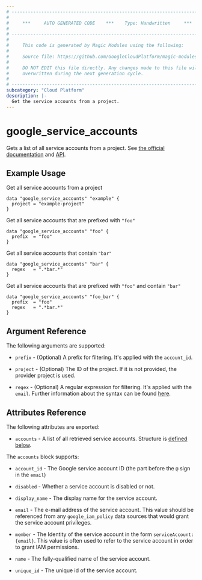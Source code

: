 ```yaml
---
# ----------------------------------------------------------------------------
#
#     ***     AUTO GENERATED CODE    ***    Type: Handwritten     ***
#
# ----------------------------------------------------------------------------
#
#     This code is generated by Magic Modules using the following:
#
#     Source file: https://github.com/GoogleCloudPlatform/magic-modules/tree/main/mmv1/third_party/terraform/website/docs/d/service_accounts.html.markdown
#
#     DO NOT EDIT this file directly. Any changes made to this file will be
#     overwritten during the next generation cycle.
#
# ----------------------------------------------------------------------------
subcategory: "Cloud Platform"
description: |-
  Get the service accounts from a project.
---
```



# google_service_accounts

Gets a list of all service accounts from a project.
See [the official documentation](https://cloud.google.com/iam/docs/service-account-overview)
and [API](https://cloud.google.com/iam/docs/reference/rest/v1/projects.serviceAccounts).

## Example Usage

Get all service accounts from a project

```hcl
data "google_service_accounts" "example" {
  project = "example-project"
}
```

Get all service accounts that are prefixed with `"foo"`

```hcl
data "google_service_accounts" "foo" {
  prefix  = "foo"
}
```

Get all service accounts that contain `"bar"`

```hcl
data "google_service_accounts" "bar" {
  regex   = ".*bar.*"
}
```

Get all service accounts that are prefixed with `"foo"` and contain `"bar"`

```hcl
data "google_service_accounts" "foo_bar" {
  prefix  = "foo"
  regex   = ".*bar.*"
}
```

## Argument Reference

The following arguments are supported:

* `prefix` - (Optional) A prefix for filtering. It's applied with the `account_id`.

* `project` - (Optional) The ID of the project. If it is not provided, the provider project is used.

* `regex` - (Optional) A regular expression for filtering. It's applied with the `email`. Further information about the syntax can be found [here](https://github.com/google/re2/wiki/Syntax).

## Attributes Reference

The following attributes are exported:

* `accounts` - A list of all retrieved service accounts. Structure is [defined below](#nested_accounts).

<a name="nested_accounts"></a>The `accounts` block supports:

* `account_id` - The Google service account ID (the part before the `@` sign in the `email`)

* `disabled` - Whether a service account is disabled or not.

* `display_name` - The display name for the service account.

* `email` - The e-mail address of the service account. This value
    should be referenced from any `google_iam_policy` data sources
    that would grant the service account privileges.

* `member` - The Identity of the service account in the form `serviceAccount:{email}`. This value is often used to refer to the service account in order to grant IAM permissions.

* `name` - The fully-qualified name of the service account.

* `unique_id` - The unique id of the service account.
